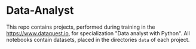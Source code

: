 # Data-Analyst
This repo contains projects, performed during training in the https://www.dataquest.io,  for specialization "Data analyst with Python".
All notebooks contain datasets, placed in the directories `data` of each project.

